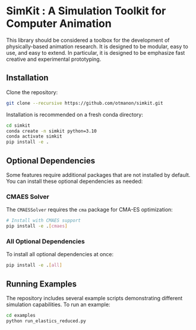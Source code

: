 
# SimKit : A Simulation Toolkit for Computer Animation

This library should be considered a toolbox for the development of physically-based animation research.
It is designed to be modular, easy to use, and easy to extend.
In particular, it is designed to be emphasize fast creative and experimental prototyping.


## Installation

Clone the repository:
```bash
git clone --recursive https://github.com/otmanon/simkit.git
```

Installation is recommended on a fresh conda directory:

```bash
cd simkit
conda create -n simkit python=3.10
conda activate simkit
pip install -e .
```

## Optional Dependencies

Some features require additional packages that are not installed by default. You can install these optional dependencies as needed:

### CMAES Solver
The `CMAESSolver` requires the `cma` package for CMA-ES optimization:

```bash
# Install with CMAES support
pip install -e .[cmaes]
```

### All Optional Dependencies
To install all optional dependencies at once:

```bash
pip install -e .[all]
```

## Running Examples

The repository includes several example scripts demonstrating different simulation capabilities. To run an example:

```bash
cd examples
python run_elastics_reduced.py
```

